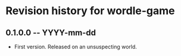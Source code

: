 # Revision history for wordle-game

## 0.1.0.0 -- YYYY-mm-dd

* First version. Released on an unsuspecting world.
